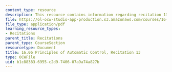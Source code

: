 ```yaml
---
content_type: resource
description: This resource contains information regarding recitation 13.
file: https://ol-ocw-studio-app-production.s3.amazonaws.com/courses/16-06-principles-of-automatic-control-fall-2012/b1c883836955c2d9740607a9a74a827b_MIT16_06F12_Recitation_13.pdf
file_type: application/pdf
learning_resource_types:
- Recitations
parent_title: Recitations
parent_type: CourseSection
resourcetype: Document
title: 16.06 Principles of Automatic Control, Recitation 13
type: OCWFile
uid: b1c88383-6955-c2d9-7406-07a9a74a827b
---
```

